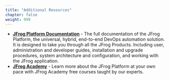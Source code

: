 ```yaml
---
title: "Additional Resources"
chapter: false
weight: 999
---
```


- **[JFrog Platform Documentation](https://www.jfrog.com/confluence/display/JFROG/)** - The full documentation of the JFrog Platform, the universal, hybrid, end-to-end DevOps automation solution. It is designed to take you through all the JFrog Products. Including user, administration and developer guides, installation and upgrade procedures, system architecture and configuration, and working with the JFrog application.
- **[JFrog Academy](https://academy.jfrog.com/)** - Learn more about the JFrog Platform at your own pace with JFrog Academy free courses taught by our experts.




